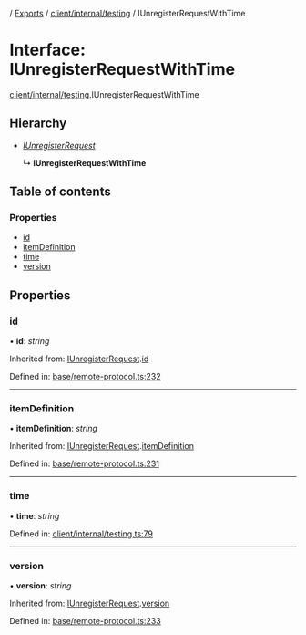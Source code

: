[](../README.md) / [Exports](../modules.md) / [client/internal/testing](../modules/client_internal_testing.md) / IUnregisterRequestWithTime

# Interface: IUnregisterRequestWithTime

[client/internal/testing](../modules/client_internal_testing.md).IUnregisterRequestWithTime

## Hierarchy

* [*IUnregisterRequest*](base_remote_protocol.iunregisterrequest.md)

  ↳ **IUnregisterRequestWithTime**

## Table of contents

### Properties

- [id](client_internal_testing.iunregisterrequestwithtime.md#id)
- [itemDefinition](client_internal_testing.iunregisterrequestwithtime.md#itemdefinition)
- [time](client_internal_testing.iunregisterrequestwithtime.md#time)
- [version](client_internal_testing.iunregisterrequestwithtime.md#version)

## Properties

### id

• **id**: *string*

Inherited from: [IUnregisterRequest](base_remote_protocol.iunregisterrequest.md).[id](base_remote_protocol.iunregisterrequest.md#id)

Defined in: [base/remote-protocol.ts:232](https://github.com/onzag/itemize/blob/55e63f2c/base/remote-protocol.ts#L232)

___

### itemDefinition

• **itemDefinition**: *string*

Inherited from: [IUnregisterRequest](base_remote_protocol.iunregisterrequest.md).[itemDefinition](base_remote_protocol.iunregisterrequest.md#itemdefinition)

Defined in: [base/remote-protocol.ts:231](https://github.com/onzag/itemize/blob/55e63f2c/base/remote-protocol.ts#L231)

___

### time

• **time**: *string*

Defined in: [client/internal/testing.ts:79](https://github.com/onzag/itemize/blob/55e63f2c/client/internal/testing.ts#L79)

___

### version

• **version**: *string*

Inherited from: [IUnregisterRequest](base_remote_protocol.iunregisterrequest.md).[version](base_remote_protocol.iunregisterrequest.md#version)

Defined in: [base/remote-protocol.ts:233](https://github.com/onzag/itemize/blob/55e63f2c/base/remote-protocol.ts#L233)
